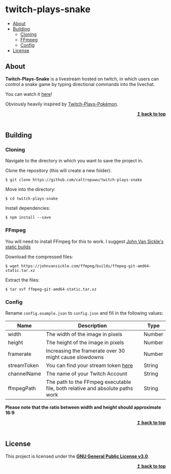 # twitch-plays-snake
* [About](#About)
* [Building](#Building)
    * [Cloning](#Cloning)
    * [FFmpeg](#FFmpeg)
    * [Config](#Config)
* [License](#License)

## About
**Twitch-Plays-Snake** is a livestream hosted on twitch, in which users can control a snake game by typing directional commands into the livechat. 

You can watch it [here](https://www.twitch.tv/caltrop256)!

Obviously heavily inspired by [Twitch-Plays-Pokémon](https://en.wikipedia.org/wiki/Twitch_Plays_Pok%C3%A9mon).
<br/>
<div align="right">
    <b><a href="#twitch-plays-snake">↥ back to top</a></b>
</div>
<br/>

## Building
### Cloning
Navigate to the directory in which you want to save the project in.

Clone the repository (this will create a new folder):

`$ git clone https://github.com/caltropuwu/twitch-plays-snake`

Move into the directory:

`$ cd twitch-plays-snake`

Install dependencies:

`$ npm install --save`
### FFmpeg
You will need to install FFmpeg for this to work. I suggest [John Van Sickle's static builds](https://www.johnvansickle.com/ffmpeg/)

Download the compressed files:

`$ wget https://johnvansickle.com/ffmpeg/builds/ffmpeg-git-amd64-static.tar.xz`

Extract the files:

`$ tar xvf ffmpeg-git-amd64-static.tar.xz`
### Config
Rename `config.example.json` to `config.json` and fill in the following values:

Name | Description | Type
---|---|---
width | The width of the image in pixels | Number
height | The height of the image in pixels | Number
framerate | Increasing the framerate over 30 might cause slowdowns | Number
streamToken | You can find your stream token [here](https://dashboard.twitch.tv/settings/channel) | String
channelName | The name of your Twitch Account | String
ffmpegPath | The path to the FFmpeg executable file, both relative and absolute paths work | String

**Please note that the ratio between width and height should approximate 16:9**
<br/>
<div align="right">
    <b><a href="#twitch-plays-snake">↥ back to top</a></b>
</div>
<br/>

## License
This project is licensed under the **[GNU General Public License v3.0](https://github.com/CaltropUwU/twitch-plays-snake/blob/master/LICENSE)**.
<br/>
<div align="right">
    <b><a href="#twitch-plays-snake">↥ back to top</a></b>
</div>
<br/>